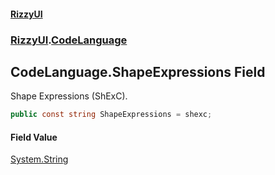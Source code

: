 #### [RizzyUI](index 'index')
### [RizzyUI](RizzyUI 'RizzyUI').[CodeLanguage](RizzyUI.CodeLanguage 'RizzyUI.CodeLanguage')

## CodeLanguage.ShapeExpressions Field

Shape Expressions (ShExC).

```csharp
public const string ShapeExpressions = shexc;
```

#### Field Value
[System.String](https://docs.microsoft.com/en-us/dotnet/api/System.String 'System.String')